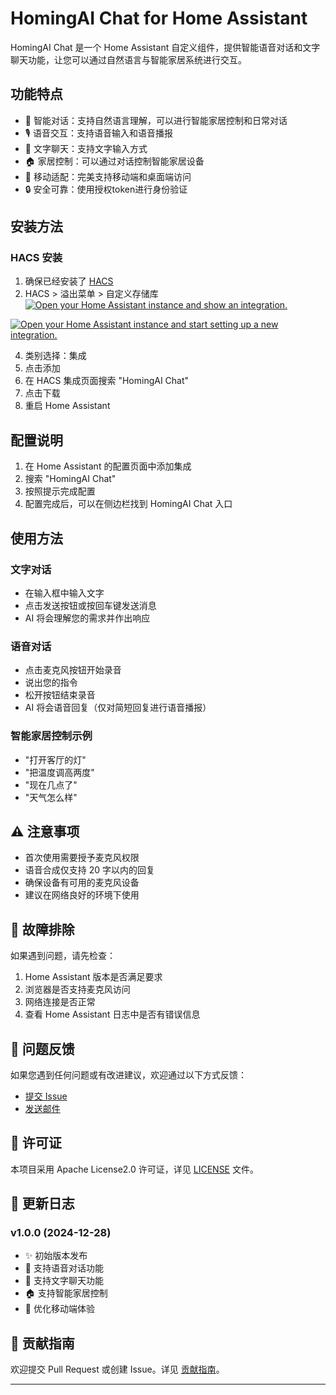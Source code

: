 # HomingAI Chat for Home Assistant

HomingAI Chat 是一个 Home Assistant 自定义组件，提供智能语音对话和文字聊天功能，让您可以通过自然语言与智能家居系统进行交互。

## 功能特点

- 🤖 智能对话：支持自然语言理解，可以进行智能家居控制和日常对话
- 🎙️ 语音交互：支持语音输入和语音播报
- 💬 文字聊天：支持文字输入方式
- 🏠 家居控制：可以通过对话控制智能家居设备
- 📱 移动适配：完美支持移动端和桌面端访问
- 🔒 安全可靠：使用授权token进行身份验证

## 安装方法

### HACS 安装

1. 确保已经安装了 [HACS](https://hacs.xyz/)
2. HACS > 溢出菜单 > 自定义存储库
[![Open your Home Assistant instance and show an integration.](https://my.home-assistant.io/badges/integration.svg)](https://my.home-assistant.io/redirect/integration/?domain=homingai_chat)

[![Open your Home Assistant instance and start setting up a new integration.](https://my.home-assistant.io/badges/config_flow_start.svg)](https://my.home-assistant.io/redirect/config_flow_start/?domain=homingai_chat)

4. 类别选择：集成
5. 点击添加
6. 在 HACS 集成页面搜索 "HomingAI Chat"
7. 点击下载
8. 重启 Home Assistant


## 配置说明

1. 在 Home Assistant 的配置页面中添加集成
2. 搜索 "HomingAI Chat"
3. 按照提示完成配置
4. 配置完成后，可以在侧边栏找到 HomingAI Chat 入口

## 使用方法

### 文字对话
- 在输入框中输入文字
- 点击发送按钮或按回车键发送消息
- AI 将会理解您的需求并作出响应

### 语音对话
- 点击麦克风按钮开始录音
- 说出您的指令
- 松开按钮结束录音
- AI 将会语音回复（仅对简短回复进行语音播报）

### 智能家居控制示例
- "打开客厅的灯"
- "把温度调高两度"
- "现在几点了"
- "天气怎么样"

## ⚠️ 注意事项

- 首次使用需要授予麦克风权限
- 语音合成仅支持 20 字以内的回复
- 确保设备有可用的麦克风设备
- 建议在网络良好的环境下使用

## 🔧 故障排除

如果遇到问题，请先检查：

1. Home Assistant 版本是否满足要求
2. 浏览器是否支持麦克风访问
3. 网络连接是否正常
4. 查看 Home Assistant 日志中是否有错误信息

## 📝 问题反馈

如果您遇到任何问题或有改进建议，欢迎通过以下方式反馈：

- [提交 Issue](https://github.com/your-username/homingai-chat/issues)
- [发送邮件](mailto:your-email@example.com)

## 📄 许可证

本项目采用 Apache License2.0 许可证，详见 [LICENSE](LICENSE) 文件。

## 🔄 更新日志

### v1.0.0 (2024-12-28)
- ✨ 初始版本发布
- 🎉 支持语音对话功能
- 💬 支持文字聊天功能
- 🏠 支持智能家居控制
- 📱 优化移动端体验

## 🤝 贡献指南

欢迎提交 Pull Request 或创建 Issue。详见 [贡献指南](CONTRIBUTING.md)。

---

